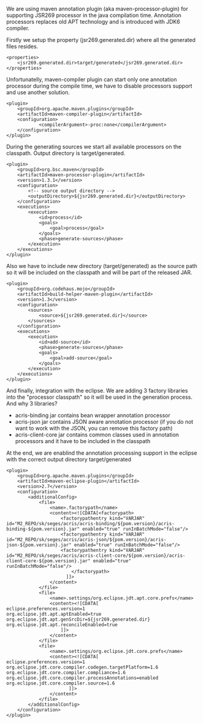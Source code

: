 We are using maven annotation plugin (aka maven-processor-plugin) for supporting JSR269 processor in the java compilation time. Annotation processors replaces old APT technology and is introduced with JDK6 compiler.

Firstly we setup the property (jsr269.generated.dir) where all the generated files resides.
```
<properties>
	<jsr269.generated.dir>target/generated</jsr269.generated.dir>
</properties>
```
Unfortunatelly, maven-compiler plugin can start only one annotation processor during the compile time, we have to disable processors support and use another solution.
```
<plugin>
	<groupId>org.apache.maven.plugins</groupId>
	<artifactId>maven-compiler-plugin</artifactId>
	<configuration>
        	<compilerArgument>-proc:none</compilerArgument>
	</configuration>
</plugin>
```
During the generating sources we start all available processors on the classpath. Output directory is target/generated.
```
<plugin>
	<groupId>org.bsc.maven</groupId>
	<artifactId>maven-processor-plugin</artifactId>
	<version>1.3.1</version>
	<configuration>
		<!-- source output directory -->
		<outputDirectory>${jsr269.generated.dir}</outputDirectory>
	</configuration>
	<executions>
		<execution>
			<id>process</id>
			<goals>
				<goal>process</goal>
			</goals>
			<phase>generate-sources</phase>
		</execution>
	</executions>
</plugin>
```
Also we have to include new directory (target/generated) as the source path so it will be included on the classpath and will be part of the released JAR.
```
<plugin>
	<groupId>org.codehaus.mojo</groupId>
	<artifactId>build-helper-maven-plugin</artifactId>
	<version>1.3</version>
	<configuration>
		<sources>
			<source>${jsr269.generated.dir}</source>
		</sources>
	</configuration>
	<executions>
		<execution>
			<id>add-source</id>
			<phase>generate-sources</phase>
			<goals>
				<goal>add-source</goal>
			</goals>
		</execution>
	</executions>
</plugin>
```
And finally, integration with the eclipse. We are adding 3 factory libraries into the "processor classpath" so it will be used in the generation process. And why 3 libraries?
  * acris-binding jar contains bean wrapper annotation processor
  * acris-json jar contains JSON aware annotation processor (if you do not want to work with the JSON, you can remove this factory path)
  * acris-client-core jar contains common classes used in annotation processors and it have to be included in the classpath

At the end, we are enablind the annotation processing support in the eclipse with the correct output directory target/generated
```
<plugin>
	<groupId>org.apache.maven.plugins</groupId>
	<artifactId>maven-eclipse-plugin</artifactId>
	<version>2.7</version>
	<configuration>
		<additionalConfig>
			<file>
				<name>.factorypath</name>
				<content><![CDATA[<factorypath>
					<factorypathentry kind="VARJAR" id="M2_REPO/sk/seges/acris/acris-binding/${pom.version}/acris-binding-${pom.version}.jar" enabled="true" runInBatchMode="false"/>
					<factorypathentry kind="VARJAR" id="M2_REPO/sk/seges/acris/acris-json/${pom.version}/acris-json-${pom.version}.jar" enabled="true" runInBatchMode="false"/>
					<factorypathentry kind="VARJAR" id="M2_REPO/sk/seges/acris/acris-client-core/${pom.version}/acris-client-core-${pom.version}.jar" enabled="true" runInBatchMode="false"/>
				  	  	</factorypath>
					  ]]>
				</content>
			</file>
			<file>
				<name>.settings/org.eclipse.jdt.apt.core.prefs</name>
				<content><![CDATA[
eclipse.preferences.version=1
org.eclipse.jdt.apt.aptEnabled=true
org.eclipse.jdt.apt.genSrcDir=${jsr269.generated.dir}
org.eclipse.jdt.apt.reconcileEnabled=true
					]]>
				</content>
			</file>
			<file>
				<name>.settings/org.eclipse.jdt.core.prefs</name>
				<content><![CDATA[
eclipse.preferences.version=1
org.eclipse.jdt.core.compiler.codegen.targetPlatform=1.6
org.eclipse.jdt.core.compiler.compliance=1.6
org.eclipse.jdt.core.compiler.processAnnotations=enabled
org.eclipse.jdt.core.compiler.source=1.6
					   ]]>
				</content>
			</file>
		</additionalConfig>
	</configuration>
</plugin>
```